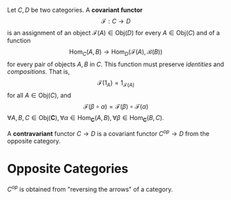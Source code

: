 Let $C,D$ be two categories. A **covariant functor** 
$$\mathscr{F} : C \to D$$
is an assignment of an object $\mathscr{F}(A)\in \text{Obj}(D)$ for every $A \in \text{Obj}(C)$ and of a function
$$\text{Hom}_{C}(A,B) \to \text{Hom}_{D}(\mathscr{F}(A), \mathscr{B}(B))$$
for every pair of objects $A,B$ in $C$. This function must preserve *identities* and *compositions*. That is,
$$\mathscr{F}(1_{A}) = 1_{\mathscr{F}(A)}$$
for all $A \in \text{Obj}(C)$, and
$$\mathscr{F}(\beta \circ \alpha) = \mathscr{F}(\beta) \circ \mathscr{F}(\alpha)$$
$\forall A, B, C \in \text{Obj}(\textbf{C}), \forall \alpha \in \text{Hom}_{\textbf{C}}(A,B), \forall \beta \in \text{Hom}_{\textbf{C}}(B,C)$.

A **contravariant** functor $C \to D$ is a covariant functor $C^{op} \to D$ from the opposite category. 

# Opposite Categories
$C^{op}$ is obtained from "reversing the arrows" of a category.

